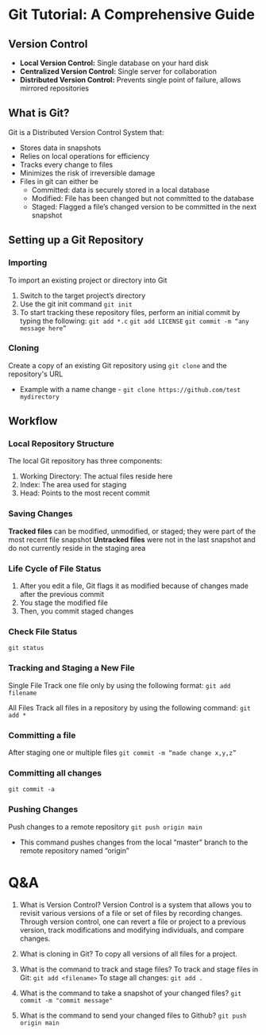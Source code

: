 # Git Tutorial: A Comprehensive Guide

## Version Control
- **Local Version Control:** Single database on your hard disk
- **Centralized Version Control:** Single server for collaboration
- **Distributed Version Control:** Prevents single point of failure, allows mirrored repositories

## What is Git?
Git is a Distributed Version Control System that:
- Stores data in snapshots
- Relies on local operations for efficiency
- Tracks every change to files
- Minimizes the risk of irreversible damage
- Files in git can either be
    - Committed: data is securely stored in a local database
    - Modified: File has been changed but not committed to the database
    - Staged: Flagged a file’s changed version to be committed in the next snapshot

## Setting up a Git Repository
### Importing
To import an existing project or directory into Git
1. Switch to the target project’s directory
2. Use the git init command
   `git init`
3. To start tracking these repository files, perform an initial commit by typing the following:
    `git add *.c`
    `git add LICENSE`
    `git commit -m “any message here”`

### Cloning
Create a copy of an existing Git repository using `git clone` and the repository's URL
- Example with a name change - `git clone https://github.com/test mydirectory`

## Workflow
### Local Repository Structure
The local Git repository has three components:
1. Working Directory: The actual files reside here
2. Index: The area used for staging
3. Head: Points to the most recent commit

### Saving Changes
**Tracked files** can be modified, unmodified, or staged; they were part of the most recent file snapshot
**Untracked files** were not in the last snapshot and do not currently reside in the staging area

### Life Cycle of File Status
1. After you edit a file, Git flags it as modified because of changes made after the previous commit
2. You stage the modified file
3. Then, you commit staged changes

### Check File Status
`git status`

### Tracking and Staging a New File
Single File
Track one file only by using the following format:
`git add filename`

All Files
Track all files in a repository by using the following command:
`git add *`

### Committing a file
After staging one or multiple files
`git commit -m “made change x,y,z”`

### Committing all changes
`git commit -a`

### Pushing Changes
Push changes to a remote repository
`git push origin main`
- This command pushes changes from the local “master” branch to the remote repository named “origin”

# Q&A
1. What is Version Control?
Version Control is a system that allows you to revisit various versions of a file or set of files by recording changes. Through version control, one can revert a file or project to a previous version, track modifications and modifying individuals, and compare changes.

2. What is cloning in Git?
To copy all versions of all files for a project.

3. What is the command to track and stage files?
To track and stage files in Git:
`git add <filename>`
To stage all changes:
`git add .`

5. What is the command to take a snapshot of your changed files?
`git commit -m "commit message"`

6. What is the command to send your changed files to Github?
`git push origin main`
